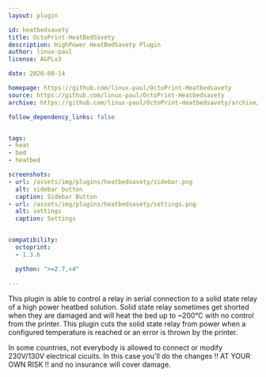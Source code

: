 ```yaml
---
layout: plugin

id: heatbedsavety
title: OctoPrint-HeatBedSavety
description: HighPower HeatBedSavety Plugin
author: linux-paul
license: AGPLv3

date: 2020-08-14

homepage: https://github.com/linux-paul/OctoPrint-Heatbedsavety
source: https://github.com/linux-paul/OctoPrint-Heatbedsavety
archive: https://github.com/linux-paul/OctoPrint-Heatbedsavety/archive/master.zip

follow_dependency_links: false


tags:
- heat
- bed
- heatbed

screenshots:
- url: /assets/img/plugins/heatbedsavety/sidebar.png
  alt: sidebar button
  caption: Sidebar Button
- url: /assets/img/plugins/heatbedsavety/settings.png
  alt: settings
  caption: Settings


compatibility:
  octoprint:
  - 1.3.6

  python: ">=2.7,<4"

---
```


This plugin is able to control a relay in serial connection to a solid state relay of a high power heatbed solution.
Solid state relay sometimes get shorted when they are damaged and will heat the bed up to ~200°C with no control from the printer.
This plugin cuts the solid state relay from power when a configured temperature is reached or an error is thrown by the printer.

In some countries, not everybody is allowed to connect or modify 230V/130V electrical cicuits.
In this case you'll do the changes !! AT YOUR OWN RISK !! and no insurance will cover damage.
